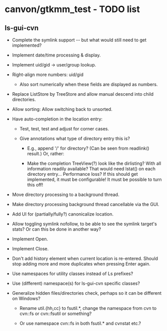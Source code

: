 # canvon/gtkmm\_test - TODO list

## ls-gui-cvn

  * Complete the symlink support -- but what would still need to get implemented?

  * Implement date/time processing & display.

  * Implement uid/gid -> user/group lookup.

  * Right-align more numbers: uid/gid

    * Also sort numerically when these fields are displayed as numbers.

  * Replace ListStore by TreeStore and allow manual descend into child directories.

  * Allow sorting: Allow switching back to unsorted.

  * Have auto-completion in the location entry:

    * Test, test, test and adjust for corner cases.

    * Give annotations what type of directory entry this is?

      * E.g., append '/' for directory? (Can be seen from readlink() result.)
        Or, rather:

      * Make the completion TreeView(?) look like the dirlisting?
        With all information readily available? That would need lstat()
        on each directory entry... Performance loss?
        If this should get implemented, it must be configurable!
        It must be possible to turn this off!

  * Move directory processing to a background thread.

  * Make directory processing background thread cancellable via the GUI.

  * Add UI for (partially/fully?) canonicalize location.

  * Allow toggling symlink nofollow, to be able to see the symlink target's stats?
    Or can this be done in another way?

  * Implement Open.

  * Implement Close.

  * Don't add history element when current location is re-entered.
    Should stop adding more and more duplicates when pressing Enter again.

  * Use namespaces for utility classes instead of Ls prefixes?

  * Use (different) namespace(s) for ls-gui-cvn specific classes?

  * Generalize hidden files/directories check,
    perhaps so it can be different on Windows?

    * Rename util.{hh,cc} to fsutil.*, change the namespace
	  from cvn to cvn::fs or cvn::fsutil or something?

    * Or use namespace cvn::fs in both fsutil.* and cvnstat etc.?

